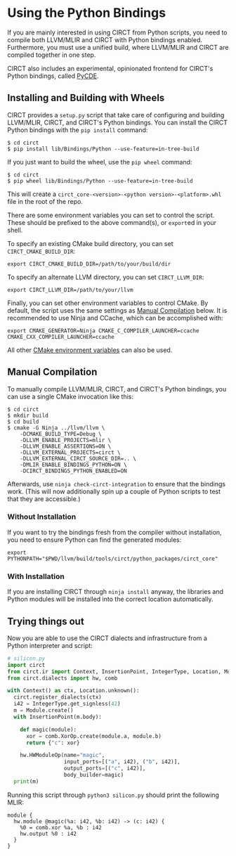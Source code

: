 # Using the Python Bindings

If you are mainly interested in using CIRCT from Python scripts, you need to compile both LLVM/MLIR and CIRCT with Python bindings enabled. Furthermore, you must use a unified build, where LLVM/MLIR and CIRCT are compiled together in one step. 

CIRCT also includes an experimental, opinionated frontend for CIRCT's Python bindings, called [PyCDE](PyCDE).

## Installing and Building with Wheels

CIRCT provides a `setup.py` script that take care of configuring and building LLVM/MLIR, CIRCT, and CIRCT's Python bindings. You can install the CIRCT Python bindings with the `pip install` command:

```
$ cd circt
$ pip install lib/Bindings/Python --use-feature=in-tree-build
```

If you just want to build the wheel, use the `pip wheel` command:

```
$ cd circt
$ pip wheel lib/Bindings/Python --use-feature=in-tree-build
```

This will create a `circt_core-<version>-<python version>-<platform>.whl` file in the root of the repo.

There are some environment variables you can set to control the script. These should be prefixed to the above command(s), or `export`ed in your shell.

To specify an existing CMake build directory, you can set `CIRCT_CMAKE_BUILD_DIR`:

```
export CIRCT_CMAKE_BUILD_DIR=/path/to/your/build/dir
```

To specify an alternate LLVM directory, you can set `CIRCT_LLVM_DIR`:

```
export CIRCT_LLVM_DIR=/path/to/your/llvm
```

Finally, you can set other environment variables to control CMake. By default, the script uses the same settings as [Manual Compilation](#manual-compilation) below. It is recommended to use Ninja and CCache, which can be accomplished with:

```
export CMAKE_GENERATOR=Ninja CMAKE_C_COMPILER_LAUNCHER=ccache CMAKE_CXX_COMPILER_LAUNCHER=ccache
```

All other [CMake environment variables](https://cmake.org/cmake/help/latest/manual/cmake-env-variables.7.html) can also be used.

## Manual Compilation

To manually compile LLVM/MLIR, CIRCT, and CIRCT's Python bindings, you can use a single CMake invocation like this:

```
$ cd circt
$ mkdir build
$ cd build
$ cmake -G Ninja ../llvm/llvm \
    -DCMAKE_BUILD_TYPE=Debug \
    -DLLVM_ENABLE_PROJECTS=mlir \
    -DLLVM_ENABLE_ASSERTIONS=ON \
    -DLLVM_EXTERNAL_PROJECTS=circt \
    -DLLVM_EXTERNAL_CIRCT_SOURCE_DIR=.. \
    -DMLIR_ENABLE_BINDINGS_PYTHON=ON \
    -DCIRCT_BINDINGS_PYTHON_ENABLED=ON
```

Afterwards, use `ninja check-circt-integration` to ensure that the bindings work. (This will now additionally spin up a couple of Python scripts to test that they are accessible.)

### Without Installation

If you want to try the bindings fresh from the compiler without installation, you need to ensure Python can find the generated modules:

```
export PYTHONPATH="$PWD/llvm/build/tools/circt/python_packages/circt_core"
```

### With Installation

If you are installing CIRCT through `ninja install` anyway, the libraries and Python modules will be installed into the correct location automatically.

## Trying things out

Now you are able to use the CIRCT dialects and infrastructure from a Python interpreter and script:

```python
# silicon.py
import circt
from circt.ir import Context, InsertionPoint, IntegerType, Location, Module
from circt.dialects import hw, comb

with Context() as ctx, Location.unknown():
  circt.register_dialects(ctx)
  i42 = IntegerType.get_signless(42)
  m = Module.create()
  with InsertionPoint(m.body):

    def magic(module):
      xor = comb.XorOp.create(module.a, module.b)
      return {"c": xor}

    hw.HWModuleOp(name="magic",
                  input_ports=[("a", i42), ("b", i42)],
                  output_ports=[("c", i42)],
                  body_builder=magic)
  print(m)
```

Running this script through `python3 silicon.py` should print the following MLIR:

```mlir
module {
  hw.module @magic(%a: i42, %b: i42) -> (c: i42) {
    %0 = comb.xor %a, %b : i42
    hw.output %0 : i42
  }
}
```
